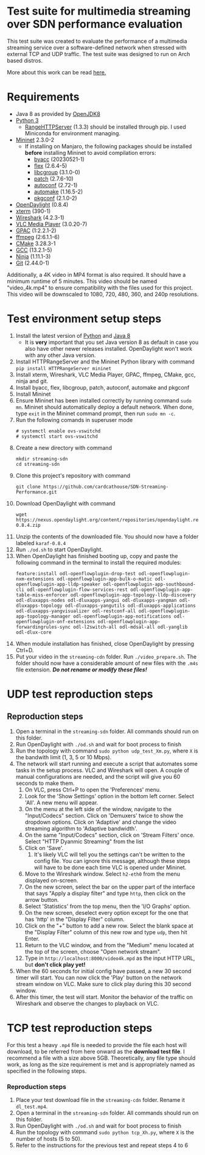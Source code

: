 # Test suite for multimedia streaming over SDN performance evaluation

This test suite was created to evaluate the performance of a multimedia streaming service over a software-defined network when stressed with external TCP and UDP traffic. The test suite was designed to run on Arch based distros.

More about this work can be read [here.](https://dev.to/cardcathouse/an-exploration-of-software-defined-networks-in-video-streaming-part-three-performance-of-a-streaming-system-over-a-sdn-c55)

# Requirements

* Java 8 as provided by [OpenJDK8](https://archlinux.org/packages/?name=jdk8-openjdk)
* [Python 3](https://archlinux.org/packages/?name=python)
	* [RangeHTTPServer](https://pypi.org/project/rangehttpserver/) (1.3.3) should be installed through pip. I used Miniconda for environment managing.
* [Mininet](https://aur.archlinux.org/packages/mininet) 2.3.0-2
	* If installing on Manjaro, the following packages should be installed **before** installing Mininet to avoid compilation errors:
		* [byacc](https://archlinux.org/packages/extra/x86_64/byacc/) (20230521-1)
		* [flex](https://archlinux.org/packages/core/x86_64/flex/) (2.6.4-5)
		* [libcgroup](https://aur.archlinux.org/packages/libcgroup) (3.1.0-0)
		* [patch](https://archlinux.org/packages/core/x86_64/patch/) (2.7.6-10)
		* [autoconf](https://archlinux.org/packages/core/any/autoconf/) (2.72-1)
		* [automake](https://archlinux.org/packages/core/any/automake/) (1.16.5-2)
		* [pkgconf](https://archlinux.org/packages/core/x86_64/pkgconf/) (2.1.0-2)
* [OpenDaylight](https://nexus.opendaylight.org/content/repositories/opendaylight.release/org/opendaylight/integration/karaf/0.8.4/karaf-0.8.4.zip) (0.8.4)
* [xterm](https://archlinux.org/packages/extra/x86_64/xterm/) (390-1)
* [Wireshark](https://wiki.archlinux.org/title/wireshark) (4.2.3-1)
* [VLC Media Player](https://archlinux.org/packages/extra/x86_64/vlc/) (3.0.20-7)
* [GPAC](https://archlinux.org/packages/extra/x86_64/gpac/) (1:2.2.1-2)
* [ffmpeg](https://archlinux.org/packages/extra/x86_64/ffmpeg/) (2:6.1.1-6)
* [CMake](https://archlinux.org/packages/extra/x86_64/cmake/) 3.28.3-1
* [GCC](https://archlinux.org/packages/core/x86_64/gcc/) (13.2.1-5)
* [Ninja](https://archlinux.org/packages/extra/x86_64/ninja/) (1.11.1-3)
* [Git](https://archlinux.org/packages/extra/x86_64/git/) (2.44.0-1)

Additionally, a 4K video in MP4 format is also required. It should have a minimum runtime of 5 minutes. This video should be named "video_4k.mp4" to ensure compatibility with the files used for this project. This video will be downscaled to 1080, 720, 480, 360, and 240p resolutions.

# Test environment setup steps

1. Install the latest version of [Python](https://wiki.archlinux.org/title/Python#Installation) and [Java 8](https://wiki.archlinux.org/title/Java#OpenJDK)
	- It is **very** important that you set Java version 8 as default in case you also have other newer releases installed. OpenDaylight won't work with any other Java version.
2. Install HTTPRangeServer and the Mininet Python library with command `pip install HTTPRangeServer mininet`
3. Install xterm, Wireshark, VLC Media Player, GPAC, ffmpeg, CMake, gcc, ninja and git. 
4. Install byacc, flex, libcgroup, patch, autoconf, automake and pkgconf
5. Install Mininet
6. Ensure Mininet has been installed correctly by running command `sudo mn`. Mininet should automatically deploy a default network. When done, type `exit` in the Mininet command prompt, then run `sudo mn -c`. 
7. Run the following comands in superuser mode
	```
	# systemctl enable ovs-vswitchd
	# systemctl start ovs-vswitchd
	```
8. Create a new directory with command 
	```
	mkdir streaming-sdn
	cd streaming-sdn
	```
9. Clone this project's repository with command
	```
	git clone https://github.com/cardcathouse/SDN-Streaming-Performance.git
	```
10. Download OpenDaylight with command
	 ```
	 wget https://nexus.opendaylight.org/content/repositories/opendaylight.release/org/opendaylight/integration/karaf/0.8.4/karaf-0.8.4.zip
	 ```
11. Unzip the contents of the downloaded file. You should now have a folder labeled `karaf-0.8.4`
12. Run `./od.sh` to start OpenDaylight.
13. When OpenDaylight has finished booting up, copy and paste the following command in the terminal to install the required modules:
	 ```
	 feature:install odl-openflowplugin-drop-test odl-openflowplugin-nxm-extensions odl-openflowplugin-app-bulk-o-matic odl-openflowplugin-app-lldp-speaker odl-openflowplugin-app-southbound-cli odl-openflowplugin-flow-services-rest odl-openflowplugin-app-table-miss-enforcer odl-openflowplugin-app-topology-lldp-discovery odl-dluxapps-nodes odl-dluxapps-yangui odl-dluxapps-yangman odl-dluxapps-topology odl-dluxapps-yangutils odl-dluxapps-applications odl-dluxapps-yangvisualizer odl-restconf-all odl-openflowplugin-app-topology-manager odl-openflowplugin-app-notifications odl-openflowplugin-onf-extensions odl-openflowplugin-app-forwardingrules-sync odl-l2switch-all odl-mdsal-all odl-yanglib odl-dlux-core
	 ```
14. When module installation has finished, close OpenDaylight by pressing Ctrl+D.
15. Put your video in the `streaming-cdn` folder. Run `./video_prepare.sh`. The folder should now have a considerable amount of new files with the `.m4s` file extension. ***Do not rename or modify these files!***


# UDP test reproduction steps

## Reproduction steps
1. Open a terminal in the `streaming-sdn` folder. All commands should run on this folder.
2. Run OpenDaylight with `./od.sh` and wait for boot process to finish
3. Run the topology with command `sudo python udp_test_Xm.py`, where `X` is the bandwith limit (1, 3, 5 or 10 Mbps).
4. The network will start running and execute a script that automates some tasks in the setup process. VLC and Wireshark will open. A couple of manual configurations are needed, and the script will give you 60 seconds to make them. 
	1. On VLC, press Ctrl+P to open the 'Preferences' menu.
	2. Look for the 'Show Settings' option in the bottom left corner. Select 'All'. A new menu will appear.
	3. On the menu at the left side of the window, navigate to the "Input/Codecs" section. Click on 'Demuxers' twice to show the dropdown options. Click on 'Adaptive' and change the video streaming algorithm to 'Adaptive bandwidth'.
	4. On the same "Input/Codecs" section, click on 'Stream Filters' once. Select "HTTP Dyanmic Streaming" from the list
	5. Click on 'Save'.
		1. It's likely VLC will tell you the settings can't be written to the config file. You can ignore this message, although these steps will have to be done each time VLC is opened under Mininet.
	6. Move to the Wireshark window. Select `h2-eth0` from the menu displayed on-screen.
	7. On the new screen, select the bar on the upper part of the interface that says "Apply a display filter" and type `http`, then click on the arrow button.
	8. Select 'Statistics' from the top menu, then the 'I/O Graphs' option.
	9. On the new screen, deselect every option except for the one that has 'http' in the "Display Filter" column.
	10. Click on the "+" button to add a new row. Select the blank space at the "Display Filter" column of this new row and type `udp`, then hit Enter.
	11. Return to the VLC window, and from the "Medium" menu located at the top of the screen, choose "Open network stream".
	12. Type in `http://localhost:8000/video4k.mpd` as the input HTTP URL, but **don't click play yet!**
5. When the 60 seconds for initial config have passed, a new 30 second timer will start. You can now click the 'Play' button on the network stream window on VLC. Make sure to click play during this 30 second window.
6. After this timer, the test will start. Monitor the behavior of the traffic on Wireshark and observe the changes to playback on VLC.

# TCP test reproduction steps

For this test a heavy `.mp4` file is needed to provide the file each host will download, to be referred from here onward as the **download test file**. I recommend a file with a size above 5GB. Theoretically, any file type should work, as long as the size requirement is met and is appropriately named as specified in the following steps.

### Reproduction steps
1. Place your test download file in the `streaming-cdn` folder. Rename it `dl_test.mp4`.
2. Open a terminal in the `streaming-sdn` folder. All commands should run on this folder.
3. Run OpenDaylight with `./od.sh` and wait for boot process to finish
4. Run the topology with command `sudo python tcp_Xh.py`, where `X` is the number of hosts (5 to 50).
5. Refer to the instructions for the previous test and repeat steps 4 to 6